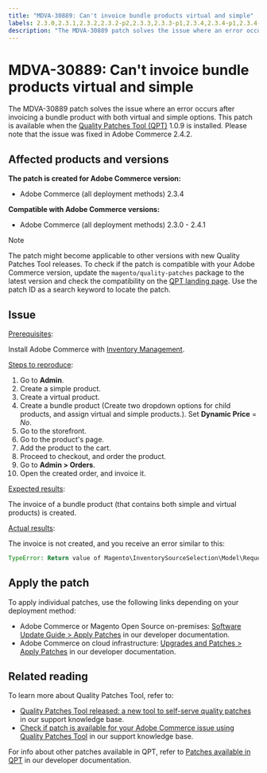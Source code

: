 ```yaml
---
title: "MDVA-30889: Can't invoice bundle products virtual and simple"
labels: 2.3.0,2.3.1,2.3.2,2.3.2-p2,2.3.3,2.3.3-p1,2.3.4,2.3.4-p1,2.3.4-p2,2.3.5,2.3.5-p1,2.3.5-p2,2.3.6,2.4.0,2.4.0-p1,2.4.1,2.4.1-p1,QPT 1.0.9,QPT patches,Magento Commerce,Magento Commerce Cloud,Quality Patches Tool,bundle options,error,invoice,order,product,simple,virtual,Adobe Commerce,cloud infrastructure,on-premises
description: "The MDVA-30889 patch solves the issue where an error occurs after invoicing a bundle product with both virtual and simple options. This patch is available when the [Quality Patches Tool (QPT)](https://support.magento.com/hc/en-us/articles/360047139492) 1.0.9 is installed. Please note that the issue was fixed in Adobe Commerce 2.4.2."
---
```


# MDVA-30889: Can't invoice bundle products virtual and simple

The MDVA-30889 patch solves the issue where an error occurs after invoicing a bundle product with both virtual and simple options. This patch is available when the [Quality Patches Tool (QPT)](https://support.magento.com/hc/en-us/articles/360047139492) 1.0.9 is installed. Please note that the issue was fixed in Adobe Commerce 2.4.2.

## Affected products and versions

**The patch is created for Adobe Commerce version:**

* Adobe Commerce (all deployment methods) 2.3.4

**Compatible with Adobe Commerce versions:**

* Adobe Commerce (all deployment methods) 2.3.0 - 2.4.1

>[!NOTE]
>
>The patch might become applicable to other versions with new Quality Patches Tool releases. To check if the patch is compatible with your Adobe Commerce version, update the `magento/quality-patches` package to the latest version and check the compatibility on the [QPT landing page](https://devdocs.magento.com/quality-patches/tool.html#patch-grid). Use the patch ID as a search keyword to locate the patch.

## Issue

<u>Prerequisites</u>:

Install Adobe Commerce with [Inventory Management](https://devdocs.magento.com/guides/v2.4/inventory/).

<u>Steps to reproduce</u>:

1. Go to **Admin**.
1. Create a simple product.
1. Create a virtual product.
1. Create a bundle product (Create two dropdown options for child products, and assign virtual and simple products.). Set **Dynamic Price** = *No*.
1. Go to the storefront.
1. Go to the product's page.
1. Add the product to the cart.
1. Proceed to checkout, and order the product.
1. Go to **Admin > Orders**.
1. Open the created order, and invoice it.

<u>Expected results</u>:

The invoice of a bundle product (that contains both simple and virtual products) is created.

<u>Actual results</u>:

The invoice is not created, and you receive an error similar to this:

```php
TypeError: Return value of Magento\InventorySourceSelection\Model\Request\InventoryRequest::getItems() must be of the type array, null returned in vendor/magento/module-inventory-source-selection/Model/Request/InventoryRequest.php:102
```

## Apply the patch

To apply individual patches, use the following links depending on your deployment method:

* Adobe Commerce or Magento Open Source on-premises: [Software Update Guide > Apply Patches](https://devdocs.magento.com/guides/v2.4/comp-mgr/patching/mqp.html) in our developer documentation.
* Adobe Commerce on cloud infrastructure: [Upgrades and Patches > Apply Patches](https://devdocs.magento.com/cloud/project/project-patch.html) in our developer documentation.

## Related reading

To learn more about Quality Patches Tool, refer to:

* [Quality Patches Tool released: a new tool to self-serve quality patches](https://support.magento.com/hc/en-us/articles/360047139492) in our support knowledge base.
* [Check if patch is available for your Adobe Commerce issue using Quality Patches Tool](https://support.magento.com/hc/en-us/articles/360047125252) in our support knowledge base.

For info about other patches available in QPT, refer to [Patches available in QPT](https://devdocs.magento.com/quality-patches/tool.html#patch-grid) in our developer documentation.